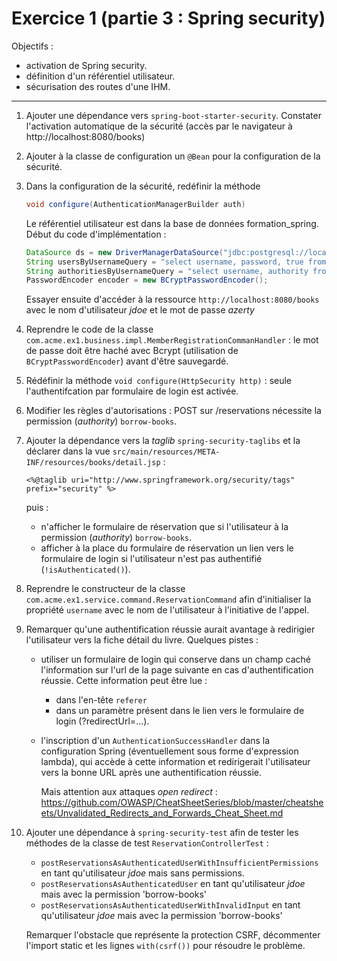# Exercice 1 (partie 3 : Spring security)


Objectifs : 
- activation de Spring security.
- définition d'un référentiel utilisateur.
- sécurisation des routes d'une IHM.
*****


1. Ajouter une dépendance vers `spring-boot-starter-security`. Constater l'activation automatique de la sécurité (accès par le navigateur à http://localhost:8080/books)

2. Ajouter à la classe de configuration un `@Bean` pour la configuration de la sécurité.

3. Dans la configuration de la sécurité, redéfinir la méthode 

    ```java
    void configure(AuthenticationManagerBuilder auth)
    ```
    Le référentiel utilisateur est dans la base de données formation_spring. Début du code d'implémentation : 

    ```java
    DataSource ds = new DriverManagerDataSource("jdbc:postgresql://localhost:5432/formation_spring", "postgres", null);
    String usersByUsernameQuery = "select username, password, true from Member where username=?";
    String authoritiesByUsernameQuery = "select username, authority from authorities where username=?";
    PasswordEncoder encoder = new BCryptPasswordEncoder();
    ```
		
	Essayer ensuite d'accéder à la ressource `http://localhost:8080/books` avec le nom d'utilisateur _jdoe_ et le mot de passe _azerty_


4. Reprendre le code de la classe `com.acme.ex1.business.impl.MemberRegistrationCommanHandler` : le mot de passe doit être haché avec Bcrypt (utilisation de `BCryptPasswordEncoder`) avant d'être sauvegardé.

5. Rédéfinir la méthode `void configure(HttpSecurity http)` : seule l'authentifcation par formulaire de login est activée.

6. Modifier les règles d'autorisations : POST sur /reservations nécessite la permission (_authority_) `borrow-books`.

7. Ajouter la dépendance vers la _taglib_ `spring-security-taglibs` et la déclarer dans la vue `src/main/resources/META-INF/resources/books/detail.jsp` :

	```
	<%@taglib uri="http://www.springframework.org/security/tags" prefix="security" %>
	```

	puis :
	
	* n'afficher le formulaire de réservation que si l'utilisateur à la permission (_authority_) `borrow-books`.
	* afficher à la place du formulaire de réservation un lien vers le formulaire de login si l'utilisateur n'est pas authentifié (`!isAuthenticated()`).

8. Reprendre le constructeur de la classe `com.acme.ex1.service.command.ReservationCommand` afin d'initialiser la propriété `username` avec le nom de l'utilisateur à l'initiative de l'appel.

9. Remarquer qu'une authentification réussie aurait avantage à redirigier l'utilisateur vers la fiche détail du livre. Quelques pistes :
		
	* utiliser un formulaire de login qui conserve dans un champ caché l'information sur l'url de la page suivante en cas d'authentification réussie. Cette information peut être lue :
		* dans l'en-tête `referer`
		* dans un paramètre présent dans le lien vers le formulaire de login (?redirectUrl=...).
	* l'inscription d'un `AuthenticationSuccessHandler` dans la configuration Spring (éventuellement sous forme d'expression lambda), qui accède à cette information et redirigerait l'utilisateur vers la bonne URL après une authentification réussie.
	
		Mais attention aux attaques _open redirect_ : https://github.com/OWASP/CheatSheetSeries/blob/master/cheatsheets/Unvalidated_Redirects_and_Forwards_Cheat_Sheet.md

10. Ajouter une dépendance à `spring-security-test` afin de tester les méthodes de la classe de test `ReservationControllerTest` :

	* `postReservationsAsAuthenticatedUserWithInsufficientPermissions` en tant qu'utilisateur _jdoe_ mais sans permissions.
	* `postReservationsAsAuthenticatedUser` en tant qu'utilisateur _jdoe_ mais avec la permission 'borrow-books'
	* `postReservationsAsAuthenticatedUserWithInvalidInput` en tant qu'utilisateur _jdoe_ mais avec la permission 'borrow-books'
	
	Remarquer l'obstacle que représente la protection CSRF, décommenter l'import static et les lignes `with(csrf())` pour résoudre le problème.
